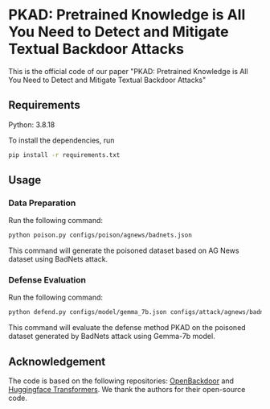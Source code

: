 # PKAD: Pretrained Knowledge is All You Need to Detect and Mitigate Textual Backdoor Attacks

This is the official code of our paper "PKAD: Pretrained Knowledge is All You Need to Detect and Mitigate Textual Backdoor Attacks"

## Requirements

Python: 3.8.18

To install the dependencies, run

```bash
pip install -r requirements.txt
```

## Usage

### Data Preparation

Run the following command:

```bash
python poison.py configs/poison/agnews/badnets.json
```

This command will generate the poisoned dataset based on AG News dataset using BadNets attack.

### Defense Evaluation

Run the following command:

```bash
python defend.py configs/model/gemma_7b.json configs/attack/agnews/badnets.json configs/defend/pkad.json
```

This command will evaluate the defense method PKAD on the poisoned dataset generated by BadNets attack using Gemma-7b model.

## Acknowledgement

The code is based on the following repositories: [OpenBackdoor](https://github.com/thunlp/OpenBackdoor) and [Huggingface Transformers](https://github.com/huggingface/transformers).
We thank the authors for their open-source code. 

